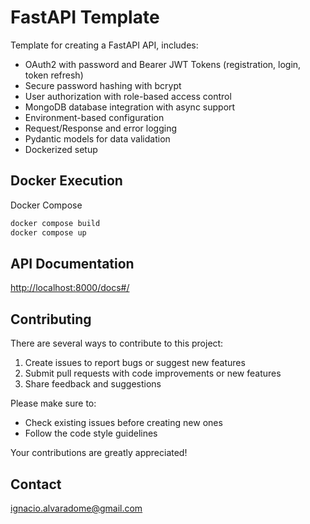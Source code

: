 # FastAPI Template #
Template for creating a FastAPI API, includes:
- OAuth2 with password and Bearer JWT Tokens (registration, login, token refresh)
- Secure password hashing with bcrypt
- User authorization with role-based access control
- MongoDB database integration with async support
- Environment-based configuration
- Request/Response and error logging
- Pydantic models for data validation
- Dockerized setup

## Docker Execution

Docker Compose
```sh
docker compose build
docker compose up
```

## API Documentation

[http://localhost:8000/docs#/](http://localhost:8000/docs#/)

## Contributing
There are several ways to contribute to this project:

1. Create issues to report bugs or suggest new features
2. Submit pull requests with code improvements or new features
4. Share feedback and suggestions

Please make sure to:
- Check existing issues before creating new ones
- Follow the code style guidelines

Your contributions are greatly appreciated!

## Contact
[ignacio.alvaradome@gmail.com](mailto:ignacio.alvaradome@gmail.com)